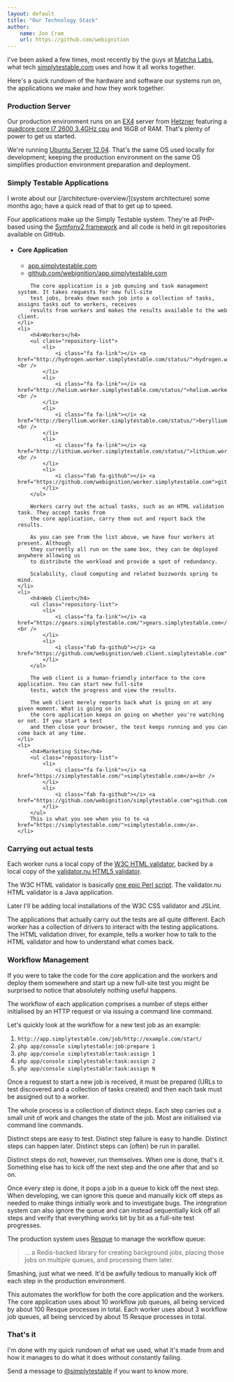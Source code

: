 ```yaml
---
layout: default
title: "Our Technology Stack"
author:
    name: Jon Cram
    url: https://github.com/webignition
---
```

    
I've been asked a few times, most recently by the guys at [Matcha Labs](http://www.matchalabs.com/),
what tech [simplytestable.com](https://simplytestable.com) uses and how it all works together.

Here's a quick rundown of the hardware and software our systems run on, the applications we make
and how they work together.

### Production Server

Our production environment runs on an [EX4](http://www.hetzner.de/en/hosting/produkte_rootserver/ex4)
server from [Hetzner](http://www.hetzner.de/en/) featuring a [quadcore core I7 2600 3.4GHz cpu](http://ark.intel.com/products/52213) and 16GB of RAM.
That's plenty of power to get us started.

We're running [Ubuntu Server 12.04](https://wiki.ubuntu.com/PrecisePangolin/ReleaseNotes/UbuntuServer).
That's the same OS used locally for development; keeping the production environment on the same OS simplifies
production environment preparation and deployment.

### Simply Testable Applications

I wrote about our [/architecture-overview/](system architecture) some months ago; have a quick read of that
 to get up to speed.

Four applications make up the Simply Testable system. They're all PHP-based using the [Symfony2 framework](http://symfony.com/)
and all code is held in git repositories available on GitHub.

<ul class="application-list">
    <li>
        <h4>Core Application</h4>
        <ul class="repository-list">
            <li>
                <i class="fa fa-link"></i> <a href="http://app.simplytestable.com/">app.simplytestable.com</a><br />
            </li>
            <li>
                <i class="fab fa-github"></i> <a href="https://github.com/webignition/app.simplytestable.com">github.com/webignition/app.simplytestable.com</a>
            </li>
        </ul>

        The core application is a job queuing and task management system. It takes requests for new full-site
        test jobs, breaks down each job into a collection of tasks, assigns tasks out to workers, receives
        results from workers and makes the results available to the web client.
    </li>
    <li>
        <h4>Workers</h4>
        <ul class="repository-list">
            <li>
                <i class="fa fa-link"></i> <a href="http://hydrogen.worker.simplytestable.com/status/">hydrogen.worker.simplytestable.com</a><br />
            </li>
            <li>
                <i class="fa fa-link"></i> <a href="http://helium.worker.simplytestable.com/status/">helium.worker.simplytestable.com</a><br />
            </li>
            <li>
                <i class="fa fa-link"></i> <a href="http://beryllium.worker.simplytestable.com/status/">beryllium.worker.simplytestable.com</a><br />
            </li>
            <li>
                <i class="fa fa-link"></i> <a href="http://lithium.worker.simplytestable.com/status/">lithium.worker.simplytestable.com</a><br />
            </li>
            <li>
                <i class="fab fa-github"></i> <a href="https://github.com/webignition/worker.simplytestable.com">github.com/webignition/worker.simplytestable.com</a>
            </li>
        </ul>

        Workers carry out the actual tasks, such as an HTML validation task. They accept tasks from
        the core application, carry them out and report back the results.

        As you can see from the list above, we have four workers at present. Although
        they currently all run on the same box, they can be deployed anywhere allowing us
        to distribute the workload and provide a spot of redundancy.

        Scalability, cloud computing and related buzzwords spring to mind.
    </li>
    <li>
        <h4>Web Client</h4>
        <ul class="repository-list">
            <li>
                <i class="fa fa-link"></i> <a href="https://gears.simplytestable.com/">gears.simplytestable.com</a><br />
            </li>
            <li>
                <i class="fab fa-github"></i> <a href="https://github.com/webignition/web.client.simplytestable.com">github.com/webignition/web.client.simplytestable.com</a>
            </li>
        </ul>

        The web client is a human-friendly interface to the core application. You can start new full-site
        tests, watch the progress and view the results.

        The web client merely reports back what is going on at any given moment. What is going on in
        the core application keeps on going on whether you're watching or not. If you start a test
        and then close your browser, the test keeps running and you can come back at any time.
    </li>
    <li>
        <h4>Marketing Site</h4>
        <ul class="repository-list">
            <li>
                <i class="fa fa-link"></i> <a href="https://simplytestable.com/">simplytestable.com</a><br />
            </li>
            <li>
                <i class="fab fa-github"></i> <a href="https://github.com/webignition/simplytestable.com">github.com/webignition/simplytestable.com</a>
            </li>
        </ul>
        This is what you see when you to to <a href="https://simplytestable.com/">simplytestable.com</a>.
    </li>
</ul>

### Carrying out actual tests

Each worker runs a local copy of the [W3C HTML validator](http://validator.w3.org/), backed by a local copy of the 
[validator.nu HTML5 validator](http://html5.validator.nu/).

The W3C HTML validator is basically [one epic Perl script](http://dvcs.w3.org/hg/markup-validator/file/tip/httpd/cgi-bin/check).
The validator.nu HTML validator is a Java application.

Later I'll be adding local installations of the W3C CSS validator and JSLint.

The applications that actually carry out the tests are all quite different. Each worker
has a collection of drivers to interact with the testing applications. The HTML validation
driver, for example, tells a worker how to talk to the HTML validator and how to
understand what comes back.

### Workflow Management

If you were to take the code for the core application and the workers and deploy them somewhere
and start up a new full-site test you might be surprised to notice that absolutely nothing useful happens.

The workflow of each application comprises a number of steps either initialised by an HTTP request
or via issuing a command line command.

Let's quickly look at the workflow for a new test job as an example:

1. `http://app.simplytestable.com/job/http://example.com/start/`
2. `php app/console simplytestable:job:prepare 1`
3. `php app/console simplytestable:task:assign 1`
4. `php app/console simplytestable:task:assign 2`
5. `php app/console simplytestable:task:assign N`

Once a request to start a new job is received, it must be prepared (URLs to test discovered
and a collection of tasks created) and then each task must be assigned out to a worker.

The whole process is a collection of distinct steps. Each step carries out a small unit of work and changes the state
of the job. Most are initialised via command line commands.

Distinct steps are easy to test. Distinct step failure is easy to handle. Distinct steps can happen later.
Distinct steps can (often) be run in parallel.

Distinct steps do not, however, run themselves. When one is done, that's it. Something else has to kick
off the next step and the one after that and so on.

Once every step is done, it pops a job in a queue to kick off the next step. When developing, we can
ignore this queue and manually kick off steps as needed to make things initially work and to investigate
bugs. The integration system can also ignore the queue and can instead sequentially kick off all steps
and verify that everything works bit by bit as a full-site test progresses.

The production system uses [Resque](https://github.com/defunkt/resque#readme) to manage the workflow queue:

> &hellip; a Redis-backed library for creating background jobs, placing those jobs on multiple queues, and processing them later.

Smashing, just what we need. It'd be awfully tedious to manually kick off each step in the production
environment.

This automates the workflow for both the core application and the workers. The core application
uses about 10 workflow job queues, all being serviced by about 100 Resque processes in total.
Each worker uses about 3 workflow job queues, all being serviced by about 15 Resque processes in total.

### That's it

I'm done with my quick rundown of what we used, what it's made from and how it
manages to do what it does without constantly failing.

Send a message to [@simplytestable](https://twitter.com/simplytestable/) if you want to know more.
